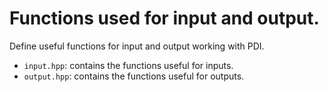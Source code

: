 # Functions used for input and output.

Define useful functions for input and output working with PDI. 

- `input.hpp`: contains the functions useful for inputs.
- `output.hpp`: contains the functions useful for outputs.
